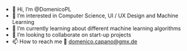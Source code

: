 - 👋 Hi, I’m @DomenicoPL
- 👀 I’m interested in Computer Science, UI / UX Design and Machine Learning
- 🌱 I’m currently learning about different machine learning algorithms
- 💞️ I’m looking to collaborate on start-up projects
- 📫 How to reach me 📧 domenico.capano@gmx.de

